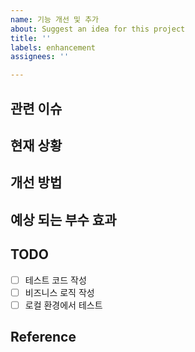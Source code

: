 ```yaml
---
name: 기능 개선 및 추가
about: Suggest an idea for this project
title: ''
labels: enhancement
assignees: ''

---
```


## 관련 이슈

## 현재 상황

## 개선 방법

## 예상 되는 부수 효과

## TODO
- [ ] 테스트 코드 작성
- [ ] 비즈니스 로직 작성
- [ ] 로컬 환경에서 테스트

## Reference
